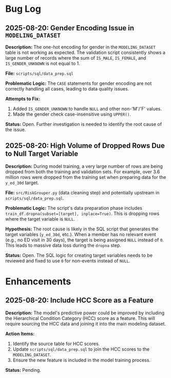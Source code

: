 # Bug Log

## 2025-08-20: Gender Encoding Issue in `MODELING_DATASET`

**Description:**
The one-hot encoding for gender in the `MODELING_DATASET` table is not working as expected. The validation script consistently shows a large number of records where the sum of `IS_MALE`, `IS_FEMALE`, and `IS_GENDER_UNKNOWN` is not equal to 1.

**File:** `scripts/sql/data_prep.sql`

**Problematic Logic:**
The `CASE` statements for gender encoding are not correctly handling all cases, leading to data quality issues.

**Attempts to Fix:**
1.  Added `IS_GENDER_UNKNOWN` to handle `NULL` and other non-'M'/'F' values.
2.  Made the gender check case-insensitive using `UPPER()`.

**Status:**
Open. Further investigation is needed to identify the root cause of the issue.

## 2025-08-20: High Volume of Dropped Rows Due to Null Target Variable

**Description:**
During model training, a very large number of rows are being dropped from both the training and validation sets. For example, over 3.6 million rows were dropped from the training set when preparing data for the `y_ed_30d` target.

**File:** `src/RiskGrouper.py` (data cleaning step) and potentially upstream in `scripts/sql/data_prep.sql`.

**Problematic Logic:**
The script's data preparation phase includes `train_df.dropna(subset=[target], inplace=True)`. This is dropping rows where the target variable is `NULL`.

**Hypothesis:**
The root cause is likely in the SQL script that generates the target variables (`y_ed_30d`, etc.). When a member has no relevant event (e.g., no ED visit in 30 days), the target is being assigned `NULL` instead of `0`. This leads to massive data loss during the `dropna` step.

**Status:**
Open. The SQL logic for creating target variables needs to be reviewed and fixed to use `0` for non-events instead of `NULL`.

# Enhancements

## 2025-08-20: Include HCC Score as a Feature

**Description:**
The model's predictive power could be improved by including the Hierarchical Condition Category (HCC) score as a feature. This will require sourcing the HCC data and joining it into the main modeling dataset.

**Action Items:**
1.  Identify the source table for HCC scores.
2.  Update `scripts/sql/data_prep.sql` to join the HCC scores to the `MODELING_DATASET`.
3.  Ensure the new feature is included in the model training process.

**Status:**
Pending.
